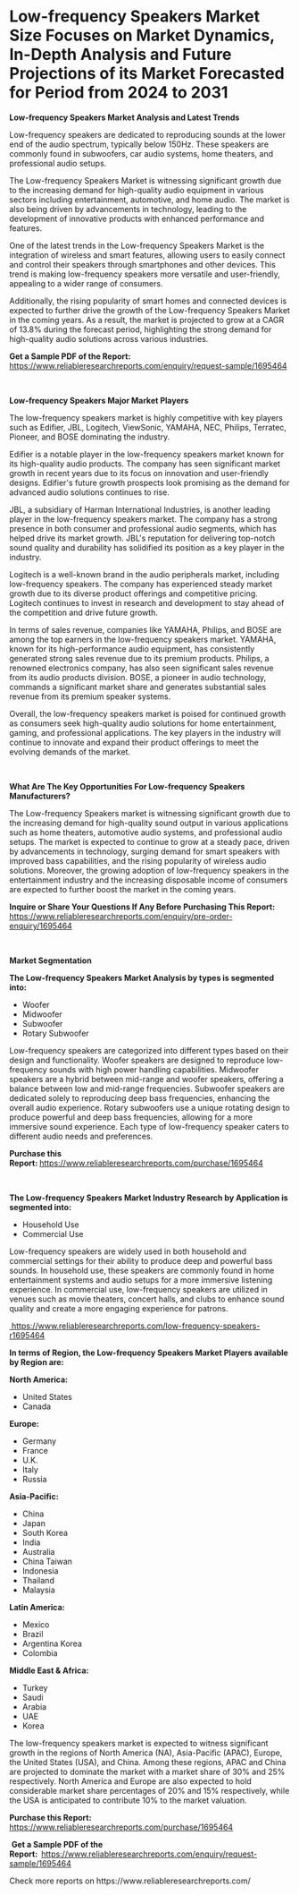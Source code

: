 <p><h1>Low-frequency Speakers Market Size Focuses on Market Dynamics, In-Depth Analysis and Future Projections of its Market Forecasted for Period from 2024 to 2031</h1></p><p><strong>Low-frequency Speakers Market Analysis and Latest Trends</strong></p>
<p><p>Low-frequency speakers are dedicated to reproducing sounds at the lower end of the audio spectrum, typically below 150Hz. These speakers are commonly found in subwoofers, car audio systems, home theaters, and professional audio setups.</p><p>The Low-frequency Speakers Market is witnessing significant growth due to the increasing demand for high-quality audio equipment in various sectors including entertainment, automotive, and home audio. The market is also being driven by advancements in technology, leading to the development of innovative products with enhanced performance and features.</p><p>One of the latest trends in the Low-frequency Speakers Market is the integration of wireless and smart features, allowing users to easily connect and control their speakers through smartphones and other devices. This trend is making low-frequency speakers more versatile and user-friendly, appealing to a wider range of consumers.</p><p>Additionally, the rising popularity of smart homes and connected devices is expected to further drive the growth of the Low-frequency Speakers Market in the coming years. As a result, the market is projected to grow at a CAGR of 13.8% during the forecast period, highlighting the strong demand for high-quality audio solutions across various industries.</p></p>
<p><strong>Get a Sample PDF of the Report:&nbsp;</strong> <a href="https://www.reliableresearchreports.com/enquiry/request-sample/1695464">https://www.reliableresearchreports.com/enquiry/request-sample/1695464</a></p>
<p>&nbsp;</p>
<p><strong>Low-frequency Speakers Major Market Players</strong></p>
<p><p>The low-frequency speakers market is highly competitive with key players such as Edifier, JBL, Logitech, ViewSonic, YAMAHA, NEC, Philips, Terratec, Pioneer, and BOSE dominating the industry. </p><p>Edifier is a notable player in the low-frequency speakers market known for its high-quality audio products. The company has seen significant market growth in recent years due to its focus on innovation and user-friendly designs. Edifier's future growth prospects look promising as the demand for advanced audio solutions continues to rise.</p><p>JBL, a subsidiary of Harman International Industries, is another leading player in the low-frequency speakers market. The company has a strong presence in both consumer and professional audio segments, which has helped drive its market growth. JBL's reputation for delivering top-notch sound quality and durability has solidified its position as a key player in the industry.</p><p>Logitech is a well-known brand in the audio peripherals market, including low-frequency speakers. The company has experienced steady market growth due to its diverse product offerings and competitive pricing. Logitech continues to invest in research and development to stay ahead of the competition and drive future growth.</p><p>In terms of sales revenue, companies like YAMAHA, Philips, and BOSE are among the top earners in the low-frequency speakers market. YAMAHA, known for its high-performance audio equipment, has consistently generated strong sales revenue due to its premium products. Philips, a renowned electronics company, has also seen significant sales revenue from its audio products division. BOSE, a pioneer in audio technology, commands a significant market share and generates substantial sales revenue from its premium speaker systems.</p><p>Overall, the low-frequency speakers market is poised for continued growth as consumers seek high-quality audio solutions for home entertainment, gaming, and professional applications. The key players in the industry will continue to innovate and expand their product offerings to meet the evolving demands of the market.</p></p>
<p>&nbsp;</p>
<p><strong>What Are The Key Opportunities For Low-frequency Speakers Manufacturers?</strong></p>
<p><p>The Low-frequency Speakers market is witnessing significant growth due to the increasing demand for high-quality sound output in various applications such as home theaters, automotive audio systems, and professional audio setups. The market is expected to continue to grow at a steady pace, driven by advancements in technology, surging demand for smart speakers with improved bass capabilities, and the rising popularity of wireless audio solutions. Moreover, the growing adoption of low-frequency speakers in the entertainment industry and the increasing disposable income of consumers are expected to further boost the market in the coming years.</p></p>
<p><strong>Inquire or Share Your Questions If Any Before Purchasing This Report:</strong> <a href="https://www.reliableresearchreports.com/enquiry/pre-order-enquiry/1695464">https://www.reliableresearchreports.com/enquiry/pre-order-enquiry/1695464</a></p>
<p>&nbsp;</p>
<p><strong>Market Segmentation</strong></p>
<p><strong>The Low-frequency Speakers Market Analysis by types is segmented into:</strong></p>
<p><ul><li>Woofer</li><li>Midwoofer</li><li>Subwoofer</li><li>Rotary Subwoofer</li></ul></p>
<p><p>Low-frequency speakers are categorized into different types based on their design and functionality. Woofer speakers are designed to reproduce low-frequency sounds with high power handling capabilities. Midwoofer speakers are a hybrid between mid-range and woofer speakers, offering a balance between low and mid-range frequencies. Subwoofer speakers are dedicated solely to reproducing deep bass frequencies, enhancing the overall audio experience. Rotary subwoofers use a unique rotating design to produce powerful and deep bass frequencies, allowing for a more immersive sound experience. Each type of low-frequency speaker caters to different audio needs and preferences.</p></p>
<p><strong>Purchase this Report:&nbsp;</strong><a href="https://www.reliableresearchreports.com/purchase/1695464">https://www.reliableresearchreports.com/purchase/1695464</a></p>
<p>&nbsp;</p>
<p><strong>The Low-frequency Speakers Market Industry Research by Application is segmented into:</strong></p>
<p><ul><li>Household Use</li><li>Commercial Use</li></ul></p>
<p><p>Low-frequency speakers are widely used in both household and commercial settings for their ability to produce deep and powerful bass sounds. In household use, these speakers are commonly found in home entertainment systems and audio setups for a more immersive listening experience. In commercial use, low-frequency speakers are utilized in venues such as movie theaters, concert halls, and clubs to enhance sound quality and create a more engaging experience for patrons.</p></p>
<p><a href="https://www.reliableresearchreports.com/low-frequency-speakers-r1695464">&nbsp;https://www.reliableresearchreports.com/low-frequency-speakers-r1695464</a></p>
<p><strong>In terms of Region, the Low-frequency Speakers Market Players available by Region are:</strong></p>
<p>
    <p> <strong> North America: </strong>
        <ul>
            <li>United States</li>
            <li>Canada</li>
        </ul>
        </p> 
    <p> <strong> Europe: </strong>
        <ul>
            <li>Germany</li>
            <li>France</li>
            <li>U.K.</li>
            <li>Italy</li>
            <li>Russia</li>
        </ul>
        </p> 
    <p> <strong> Asia-Pacific: </strong>
        <ul>
            <li>China</li>
            <li>Japan</li>
            <li>South Korea</li>
            <li>India</li>
            <li>Australia</li>
            <li>China Taiwan</li>
            <li>Indonesia</li>
            <li>Thailand</li>
            <li>Malaysia</li>
        </ul>
        </p> 
    <p> <strong> Latin America: </strong>
        <ul>
            <li>Mexico</li>
            <li>Brazil</li>
            <li>Argentina Korea</li>
            <li>Colombia</li>
        </ul>
        </p> 
    <p> <strong> Middle East & Africa: </strong>
        <ul>
            <li>Turkey</li>
            <li>Saudi</li>
            <li>Arabia</li>
            <li>UAE</li>
            <li>Korea</li>
        </ul>
    </p>
    </p>
<p><p>The low-frequency speakers market is expected to witness significant growth in the regions of North America (NA), Asia-Pacific (APAC), Europe, the United States (USA), and China. Among these regions, APAC and China are projected to dominate the market with a market share of 30% and 25% respectively. North America and Europe are also expected to hold considerable market share percentages of 20% and 15% respectively, while the USA is anticipated to contribute 10% to the market valuation.</p></p>
<p><strong>Purchase this Report: </strong><a href="https://www.reliableresearchreports.com/purchase/1695464">https://www.reliableresearchreports.com/purchase/1695464</a></p>
<p>&nbsp;<strong>Get a Sample PDF of the Report:&nbsp;&nbsp;</strong><a href="https://www.reliableresearchreports.com/enquiry/request-sample/1695464">https://www.reliableresearchreports.com/enquiry/request-sample/1695464</a></p>
<p><strong></strong></p>
<p>Check more reports on https://www.reliableresearchreports.com/</p>